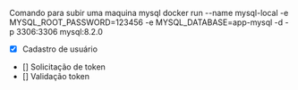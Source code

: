 Comando para subir uma maquina mysql
docker run --name mysql-local -e MYSQL_ROOT_PASSWORD=123456 -e MYSQL_DATABASE=app-mysql -d -p 3306:3306 mysql:8.2.0

* [x] Cadastro de usuário
* [] Solicitação de token
* [] Validação token